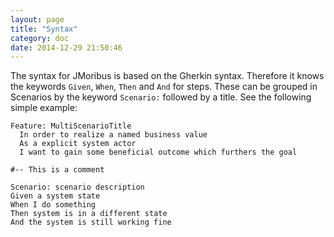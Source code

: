 ```yaml
---
layout: page
title: "Syntax"
category: doc
date: 2014-12-29 21:50:46
---
```

The syntax for JMoribus is based on the Gherkin syntax.
Therefore it knows the keywords `Given`, `When`, `Then` and `And` for steps.
These can be grouped in Scenarios by the keyword `Scenario:` followed by a title.
See the following simple example:

```Gherkin
Feature: MultiScenarioTitle
  In order to realize a named business value
  As a explicit system actor
  I want to gain some beneficial outcome which furthers the goal

#-- This is a comment

Scenario: scenario description
Given a system state
When I do something
Then system is in a different state
And the system is still working fine
```

